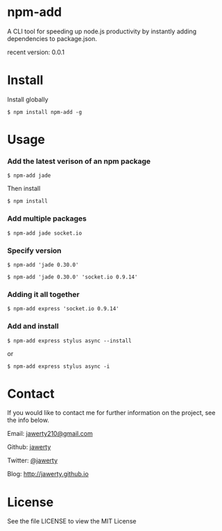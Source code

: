 # npm-add
A CLI tool for speeding up node.js productivity by instantly adding dependencies to package.json.

recent version: 0.0.1

# Install
Install globally
```
$ npm install npm-add -g
```

# Usage
### Add the latest verison of an npm package
```
$ npm-add jade
```
Then install
```
$ npm install
```

### Add multiple packages
```
$ npm-add jade socket.io
```

### Specify version

```
$ npm-add 'jade 0.30.0'
```

```
$ npm-add 'jade 0.30.0' 'socket.io 0.9.14'
```

### Adding it all together
```
$ npm-add express 'socket.io 0.9.14'
```


### Add and install
```
$ npm-add express stylus async --install
```
or
```
$ npm-add express stylus async -i
```

# Contact
If you would like to contact me for further information on the project, see the info below.

Email: jawerty210@gmail.com

Github: [jawerty](https://github.com/jawerty)

Twitter: [@jawerty](http://twitter.com/jawerty)

Blog: <http://jawerty.github.io>

# License
See the file LICENSE to view the MIT License
